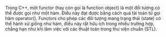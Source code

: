 Trong C++, một functor (hay còn gọi là function object) là một đối tượng có thể được gọi như một hàm. Điều này đạt được bằng cách quá tải toán tử gọi hàm operator(). Functors cho phép các đối tượng mang trạng thái (state) có thể hành xử giống như hàm, điều này rất hữu ích trong nhiều trường hợp, chẳng hạn như khi làm việc với các thuật toán trong thư viện chuẩn (STL).
